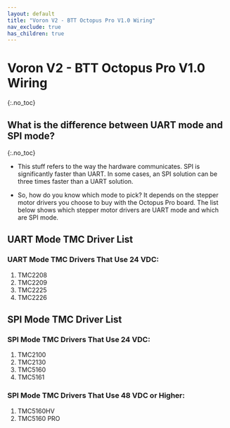 ```yaml
---
layout: default
title: "Voron V2 - BTT Octopus Pro V1.0 Wiring"
nav_exclude: true
has_children: true
---
```


# Voron V2 - BTT Octopus Pro V1.0 Wiring
{:.no_toc}

## What is the difference between UART mode and SPI mode?
{:.no_toc}

* This stuff refers to the way the hardware communicates. SPI is significantly faster than UART. In some cases, an SPI solution can be three times faster than a UART solution. 

* So, how do you know which mode to pick? It depends on the stepper motor drivers you choose to buy with the Octopus Pro board.  The list below shows which stepper motor drivers are UART mode and which are SPI mode.

## UART Mode TMC Driver List

### UART Mode TMC Drivers That Use 24 VDC:

1.  TMC2208
2.  TMC2209
3.  TMC2225
4.  TMC2226


## SPI Mode TMC Driver List

### SPI Mode TMC Drivers That Use 24 VDC:

1.  TMC2100
2.  TMC2130
3.  TMC5160
4.  TMC5161

### SPI Mode TMC Drivers That Use 48 VDC or Higher:

1. TMC5160HV
2. TMC5160 PRO